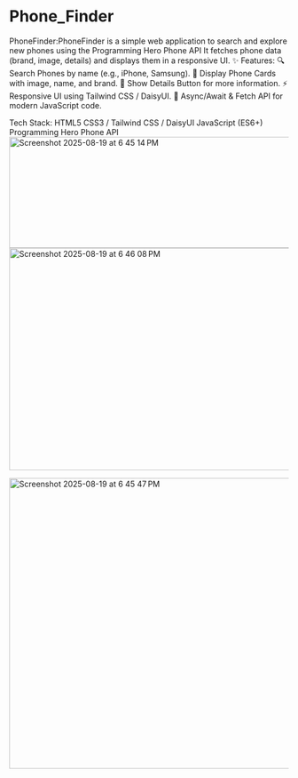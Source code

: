 # Phone_Finder
PhoneFinder:PhoneFinder is a simple web application to search and explore new phones using the Programming Hero Phone API
It fetches phone data (brand, image, details) and displays them in a responsive UI.
✨ Features:
🔍 Search Phones by name (e.g., iPhone, Samsung).
📄 Display Phone Cards with image, name, and brand.
📌 Show Details Button for more information.
⚡ Responsive UI using Tailwind CSS / DaisyUI.
🚀 Async/Await & Fetch API for modern JavaScript code.

Tech Stack:
HTML5
CSS3 / Tailwind CSS / DaisyUI
JavaScript (ES6+)
Programming Hero Phone API
<img width="1243" height="200" alt="Screenshot 2025-08-19 at 6 45 14 PM" src="https://github.com/user-attachments/assets/542a18c0-4713-4670-8ff7-698a9f62e4e9" />
<img width="604" height="400" alt="Screenshot 2025-08-19 at 6 46 08 PM" src="https://github.com/user-attachments/assets/43e5bbd8-e4a6-4d16-975b-151ddf76f41f" />

<img width="1100" height="523" alt="Screenshot 2025-08-19 at 6 45 47 PM" src="https://github.com/user-attachments/assets/700e5b89-6ccd-4647-8b62-a78b587f6601" />

